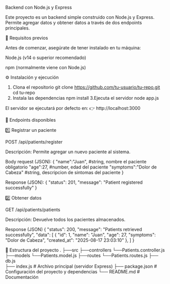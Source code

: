 Backend con Node.js y Express

Este proyecto es un backend simple construido con Node.js y Express.
Permite agregar datos y obtener datos a través de dos endpoints principales.

🚀 Requisitos previos

Antes de comenzar, asegúrate de tener instalado en tu máquina:

Node.js (v14 o superior recomendado)

npm (normalmente viene con Node.js)

⚙️ Instalación y ejecución

1. Clona el repositorio
   git clone https://github.com/tu-usuario/tu-repo.git
  cd tu-repo
2. Instala las dependencias
  npm install
3.Ejecuta el servidor
  node app.js

El servidor se ejecutará por defecto en:
👉 http://localhost:3000

📡 Endpoints disponibles

1️⃣ Registrar un paciente

POST /api/patients/register

Descripción: Permite agregar un nuevo paciente al sistema.

Body request (JSON):
{
    "name":"Juan", #string, nombre el paciente obligatorio
    "age":27,      #number, edad del paciente
    "symptoms":"Dolor de Cabeza" #string, descripcion de sintomas del paciente
}

Response (JSON):
{
    "status": 201,
    "message": "Patient registered successfully"
}

2️⃣ Obtener datos

GET /api/patients/patients

Descripción: Devuelve todos los pacientes almacenados.

Response (JSON)
{
    "status": 200,
    "message": "Patients retrieved successfully",
    "data": [
        {
            "id": 1,
            "name": "Juan",
            "age": 27,
            "symptoms": "Dolor de Cabeza",
            "created_at": "2025-08-17 23:03:10"
        },
    ]
}

📂 Estructura del proyecto
.
├──src
    ├──controllers
      └──Patients.controller.js
    ├──models
      └──Patients.model.js
    ├──routes
      └──Patients.routes.js
    ├── db.js  
├── index.js        # Archivo principal (servidor Express)
├── package.json    # Configuración del proyecto y dependencias
└── README.md       # Documentación
